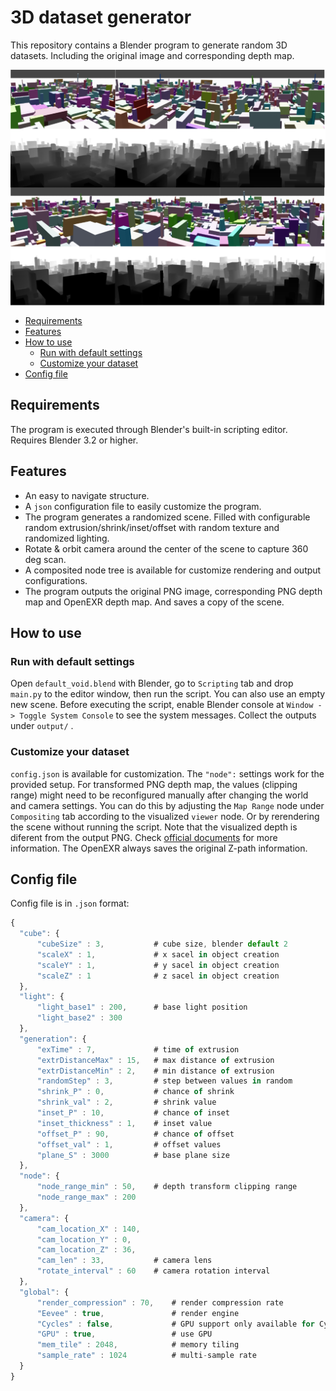 #  3D dataset generator
<!-- /TOC -->
This repository contains a Blender program to generate random 3D datasets. Including the original image and corresponding depth map.
<p align="center"><img src="example_output/example.png" align="center" width="900"></p>
<!-- TOC -->

- [Requirements](#Requirements)
- [Features](#Features)
- [How to use](#How-to-use)
	- [Run with default settings](#Run-with-default-settings)
    - [Customize your dataset](#Customize-your-dataset)
- [Config file](#Config-file)



## Requirements
The program is executed through Blender's built-in scripting editor. Requires Blender 3.2 or higher.

## Features

- An easy to navigate structure.
- A `json` configuration file to easily customize the program.
- The program generates a randomized scene. Filled with configurable random extrusion/shrink/inset/offset with random texture and randomized lighting.
- Rotate & orbit camera around the center of the scene to capture 360 deg scan.
- A composited node tree is available for customize rendering and output configurations.
- The program outputs the original PNG image, corresponding PNG depth map and OpenEXR depth map. And saves a copy of the scene.

## How to use

### Run with default settings
Open `default_void.blend` with Blender, go to  `Scripting` tab and drop `main.py` to the editor window, then run the script. You can also use an empty new scene. Before executing the script, enable Blender console at `Window -> Toggle System Console` to see the system messages. Collect the outputs under `output/` .
### Customize your dataset
`config.json` is available for customization. The `"node":` settings work for the provided setup. For transformed PNG depth map, the values (clipping range) might need to be reconfigured manually after changing the world and camera settings. You can do this by adjusting the `Map Range` node under `Compositing` tab according to the visualized `viewer` node. Or by rerendering the scene without running the script. Note that the visualized depth is diferent from the output PNG. Check [official documents](https://docs.blender.org/manual/en/latest/compositing/types/output/file.html) for more information. The OpenEXR always saves the original Z-path information.


## Config file
Config file is in `.json` format:
```javascript
{
  "cube": {
      "cubeSize" : 3,			# cube size, blender default 2
      "scaleX" : 1,				# x sacel in object creation
      "scaleY" : 1,				# y sacel in object creation
      "scaleZ" : 1				# z sacel in object creation
  },
  "light": {
      "light_base1" : 200,		# base light position
      "light_base2" : 300
  },
  "generation": {
      "exTime" : 7,				# time of extrusion
      "extrDistanceMax" : 15,	# max distance of extrusion
      "extrDistanceMin" : 2,	# min distance of extrusion
      "randomStep" : 3,			# step between values in random
      "shrink_P" : 0,			# chance of shrink
      "shrink_val" : 2,			# shrink value
      "inset_P" : 10,			# chance of inset
      "inset_thickness" : 1,	# inset value
      "offset_P" : 90,			# chance of offset
      "offset_val" : 1,			# offset values
      "plane_S" : 3000			# base plane size
  },
  "node": {
      "node_range_min" : 50,	# depth transform clipping range
      "node_range_max" : 200
  },
  "camera": {
      "cam_location_X" : 140,
      "cam_location_Y" : 0,
      "cam_location_Z" : 36,
      "cam_len" : 33,			# camera lens
      "rotate_interval" : 60	# camera rotation interval
  },
  "global": {
      "render_compression" : 70,	# render compression rate
      "Eevee" : true,				# render engine
      "Cycles" : false,				# GPU support only available for Cycles engine
      "GPU" : true,					# use GPU
      "mem_tile" : 2048,			# memory tiling
      "sample_rate" : 1024			# multi-sample rate
  }
}


```



